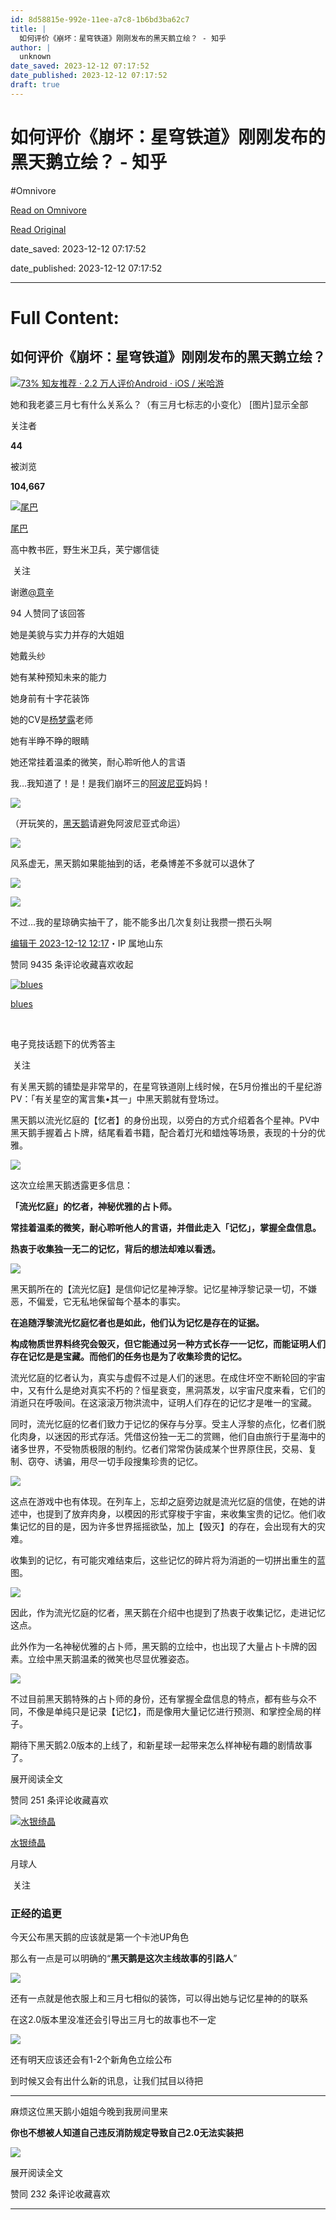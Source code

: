 ```yaml
---
id: 8d58815e-992e-11ee-a7c8-1b6bd3ba62c7
title: |
  如何评价《崩坏：星穹铁道》刚刚发布的黑天鹅立绘？ - 知乎
author: |
  unknown
date_saved: 2023-12-12 07:17:52
date_published: 2023-12-12 07:17:52
draft: true
---
```


# 如何评价《崩坏：星穹铁道》刚刚发布的黑天鹅立绘？ - 知乎
#Omnivore

[Read on Omnivore](https://omnivore.app/me/-18c5fc19515)

[Read Original](https://www.zhihu.com/question/634492116/answer/3322975411)

date_saved: 2023-12-12 07:17:52

date_published: 2023-12-12 07:17:52

--- 

# Full Content: 

## 如何评价《崩坏：星穹铁道》刚刚发布的黑天鹅立绘？

[![](https://proxy-prod.omnivore-image-cache.app/0x0,sGlo_SPSmaeeJtduZv0lBIQDdmKXzeyJWfaLKswWZbUQ/https://picx.zhimg.com/v2-45b9a495dd744e06a5f5e177c6ad52e2_qhd.jpg?source=57bbeac9)73% 知友推荐 · 2.2 万人评价Android ⋅ iOS / 米哈游​​](https://www.zhihu.com/topic/21874407)

她和我老婆三月七有什么关系么？（有三月七标志的小变化） \[图片\]显示全部 ​

关注者

**44**

被浏览

**104,667**

[![尾巴](https://proxy-prod.omnivore-image-cache.app/0x0,snV8kub7_u9zUkFne1IBxklTnajbcX3SoXhZ7V2yODXA/https://pic1.zhimg.com/v2-59a25d417e7045d0eb4d09ca04188973_l.jpg?source=2c26e567)](https://www.zhihu.com/people/meng-fan-wei-1)

[尾巴](https://www.zhihu.com/people/meng-fan-wei-1)

高中教书匠，野生米卫兵，芙宁娜信徒

​ 关注

谢邀[@意辛](https://www.zhihu.com/people/feng-xu-51-52)

94 人赞同了该回答

她是美貌与实力并存的大姐姐

她戴头纱

她有某种预知未来的能力

她身前有十字花装饰

她的CV是[杨梦露](https://www.zhihu.com/search?q=%E6%9D%A8%E6%A2%A6%E9%9C%B2&search%5Fsource=Entity&hybrid%5Fsearch%5Fsource=Entity&hybrid%5Fsearch%5Fextra=%7B%22sourceType%22%3A%22answer%22%2C%22sourceId%22%3A3322975411%7D)老师

她有半睁不睁的眼睛

她还常挂着温柔的微笑，耐心聆听他人的言语

我…我知道了！是！是我们崩坏三的[阿波尼亚](https://www.zhihu.com/search?q=%E9%98%BF%E6%B3%A2%E5%B0%BC%E4%BA%9A&search%5Fsource=Entity&hybrid%5Fsearch%5Fsource=Entity&hybrid%5Fsearch%5Fextra=%7B%22sourceType%22%3A%22answer%22%2C%22sourceId%22%3A3322975411%7D)妈妈！

![](https://proxy-prod.omnivore-image-cache.app/1433x2048,skGL2pDijvz-y9MBtNQdHY8VkcTtx-G29RAQ6-DSDBFA/https://picx.zhimg.com/50/v2-31e3000d89c0e128ef4f5cf90fa6f907_720w.jpg?source=2c26e567)

（开玩笑的，[黑天鹅](https://www.zhihu.com/search?q=%E9%BB%91%E5%A4%A9%E9%B9%85&search%5Fsource=Entity&hybrid%5Fsearch%5Fsource=Entity&hybrid%5Fsearch%5Fextra=%7B%22sourceType%22%3A%22answer%22%2C%22sourceId%22%3A3322975411%7D)请避免阿波尼亚式命运）

![](https://proxy-prod.omnivore-image-cache.app/2160x2160,swpOQPXRFC52w0nY8C4ChewdHUXQYFF76KsdM8cF78Ec/https://picx.zhimg.com/50/v2-aed12ba1833c2e6076369db85053c14a_720w.jpg?source=2c26e567)

风系虚无，黑天鹅如果能抽到的话，老桑博差不多就可以退休了

![](https://proxy-prod.omnivore-image-cache.app/1080x1920,sMXtZ3Oraa1_GVNR0RtxEXQnaMftPuHh9K1XkoFzKI1o/https://picx.zhimg.com/50/v2-bb5f8dd28ade9eb1d2fac37aec8596e0_720w.jpg?source=2c26e567)

![](https://proxy-prod.omnivore-image-cache.app/675x1200,sKowdChKTKcMy1Hs4WkbqZQU6wDxZChSk8gWuoIWbcFk/https://picx.zhimg.com/50/v2-740a95d8df72013ed99c95b980c62f4b_720w.jpg?source=2c26e567)

不过…我的星琼确实抽干了，能不能多出几次复刻让我攒一攒石头啊

[编辑于 2023-12-12 12:17](https://www.zhihu.com/question/634492116/answer/3322975411)・IP 属地山东

​赞同 94​​35 条评论​收藏​喜欢收起​

[![blues](https://proxy-prod.omnivore-image-cache.app/0x0,s5hRyO42QUi7I2hfI_C3tBQ-CDAJ1VpRIlKJ2OBO7F-U/https://pic1.zhimg.com/24a65c295df26cb6a789fa56d9ae132e_l.jpg?source=1def8aca)](https://www.zhihu.com/people/blues-88)

[blues](https://www.zhihu.com/people/blues-88)

[​](https://www.zhihu.com/question/48509984)

电子竞技话题下的优秀答主

​ 关注

有关黑天鹅的铺垫是非常早的，在星穹铁道刚上线时候，在5月份推出的千星纪游PV：「有关星空的寓言集•其一」中黑天鹅就有登场过。

黑天鹅以流光忆庭的【忆者】的身份出现，以旁白的方式介绍着各个星神。PV中黑天鹅手握着占卜牌，结尾看着书籍，配合着灯光和蜡烛等场景，表现的十分的优雅。

![](https://proxy-prod.omnivore-image-cache.app/1920x994,sx34hcO_vHQMzGbQ34Z3mBQwP0Ys4fPsq_uunUEsm5BE/https://picx.zhimg.com/50/v2-f8a16b6e0bfe66c4e1284b272b0d211f_720w.jpg?source=1def8aca)

这次立绘黑天鹅透露更多信息：

**「流光忆庭」的忆者，神秘优雅的占卜师。**

**常挂着温柔的微笑，耐心聆听他人的言语，并借此走入「记忆」，掌握全盘信息。**

**热衷于收集独一无二的记忆，背后的想法却难以看透。**

![](https://proxy-prod.omnivore-image-cache.app/1920x0,sgXLpnzwwy7I-bgdHV4paWhQm3mzLIR9QOfJncmdX6zU/https://picx.zhimg.com/50/v2-5fe7fcabdb1606b61b83be5445392791_720w.jpg?source=1def8aca)

黑天鹅所在的【流光忆庭】是信仰记忆星神浮黎。记忆星神浮黎记录一切，不嫌恶，不偏爱，它无私地保留每个基本的事实。

**在追随浮黎流光忆庭忆者也是如此，他们认为记忆是存在的证据。**

**构成物质世界料终究会毁灭，但它能通过另一种方式长存一一记忆，而能证明人们存在记忆是是宝藏。而他们的任务也是为了收集珍贵的记忆。**

流光忆庭的忆者认为，真实与虚假不过是人们的迷思。在成住坏空不断轮回的宇宙中，又有什么是绝对真实不朽的？恒星衰变，黑洞蒸发，以宇宙尺度来看，它们的消逝只在呼吸间。在这滚滚万物洪流中，证明人们存在的记忆才是唯一的宝藏。

同时，流光忆庭的忆者们致力于记忆的保存与分享。受主人浮黎的点化，忆者们脱化肉身，以迷因的形式存活。凭借这份独一无二的赏赐，他们自由旅行于星海中的诸多世界，不受物质极限的制约。忆者们常常伪装成某个世界原住民，交易、复制、窃夺、诱骗，用尽一切手段搜集珍贵的记忆。

![](https://proxy-prod.omnivore-image-cache.app/1905x0,sdde-zQw9kwvZdzmld7AK2Xa4vbJai9cM8PUf0n_XER8/https://picx.zhimg.com/50/v2-193db1897a26b47136110d74ea0029a2_720w.jpg?source=1def8aca)

这点在游戏中也有体现。在列车上，忘却之庭旁边就是流光忆庭的信使，在她的讲述中，也提到了放弃肉身，以模因的形式穿梭于宇宙，来收集宝贵的记忆。他们收集记忆的目的是，因为许多世界摇摇欲坠，加上【毁灭】的存在，会出现有大的灾难。

收集到的记忆，有可能灾难结束后，这些记忆的碎片将为消逝的一切拼出重生的蓝图。

![](https://proxy-prod.omnivore-image-cache.app/1907x0,sQdZoKPh8WHmc1xJSVzRK3dn9qsOLHK_qC2Kow7jPp3c/https://picx.zhimg.com/50/v2-fde87939fb528f02fc21d43db2210df4_720w.jpg?source=1def8aca)

因此，作为流光忆庭的忆者，黑天鹅在介绍中也提到了热衷于收集记忆，走进记忆这点。

此外作为一名神秘优雅的占卜师，黑天鹅的立绘中，也出现了大量占卜卡牌的因素。立绘中黑天鹅温柔的微笑也尽显优雅姿态。

![](https://proxy-prod.omnivore-image-cache.app/1730x0,szN0_EyXaJiUPTcoSAFKbk0PPlAimFZNHE5HRzbODlXY/https://picx.zhimg.com/50/v2-580d465f8ace2fa017b4c33e6c865e66_720w.jpg?source=1def8aca)

不过目前黑天鹅特殊的占卜师的身份，还有掌握全盘信息的特点，都有些与众不同，不像是单纯只是记录【记忆】，而是像用大量记忆进行预测、和掌控全局的样子。

期待下黑天鹅2.0版本的上线了，和新星球一起带来怎么样神秘有趣的剧情故事了。

展开阅读全文​

​赞同 25​​1 条评论​收藏​喜欢

[![水银绮晶](https://proxy-prod.omnivore-image-cache.app/0x0,sRB90KekCYAvkRLj1t6z9zD8sCW5ZGHLoLbRCE4GEWbc/https://picx.zhimg.com/v2-a8595be6777b412444c45fbe9b0b966f_l.jpg?source=1def8aca)](https://www.zhihu.com/people/shui-yin-qi-jing)

[水银绮晶](https://www.zhihu.com/people/shui-yin-qi-jing)

月球人

​ 关注

### 正经的追更

今天公布黑天鹅的应该就是第一个卡池UP角色

那么有一点是可以明确的“**黑天鹅是这次主线故事的引路人**”

![](https://proxy-prod.omnivore-image-cache.app/1016x670,srvMH9Es9EmL-YdtTFBWMym3ytqZKhFyLEA28I1ykOeA/https://pic1.zhimg.com/50/v2-9abfa1d0c7f7a4dace37bb6e1fb7085c_720w.jpg?source=1def8aca)

还有一点就是他衣服上和三月七相似的装饰，可以得出她与记忆星神的的联系

在这2.0版本里没准还会引导出三月七的故事也不一定

![](https://proxy-prod.omnivore-image-cache.app/437x0,suKYbF1r5W4H9_5I29paaSuSpaeHSecq8B8mnH8hkbNc/https://pica.zhimg.com/50/v2-030be5f970d2eca10c6ecdd1fe6b1f45_720w.jpg?source=1def8aca)

还有明天应该还会有1-2个新角色立绘公布

到时候又会有出什么新的讯息，让我们拭目以待把

---

麻烦这位黑天鹅小姐姐今晚到我房间里来

**你也不想被人知道自己违反消防规定导致自己2.0无法实装把**

![](https://proxy-prod.omnivore-image-cache.app/467x0,sa6sf8xZnNocmCxAZ0okJLFvQQjiNHHhvCNL6LSpbezc/https://picx.zhimg.com/50/v2-066e2c39d5f4424d046b40373ec3f07d_720w.jpg?source=1def8aca)

展开阅读全文​

​赞同 23​​2 条评论​收藏​喜欢

---

